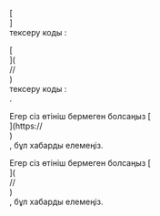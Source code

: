[<br host>]<br action>тексеру коды :<br code>

[<br host>](<br protocol>//<br host>)<br action>тексеру коды :<br code>.

Егер сіз өтініш бермеген болсаңыз [<br host>](https://<br host>)<br action>, бұл хабарды елемеңіз.

Егер сіз өтініш бермеген болсаңыз [<br host>](<br protocol>//<br host>)<br action>, бұл хабарды елемеңіз.
